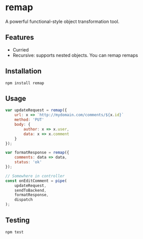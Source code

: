 # remap
A powerful functional-style object transformation tool.

## Features
- Curried
- Recursive: supports nested objects. You can remap remaps

## Installation

```
npm install remap
```

## Usage

```javascript
var updateRequest = remap({
    url: x => `http://mydomain.com/comments/${x.id}`
    method: 'PUT'
    body: {
        author: x => x.user,
        data: x => x.comment
    }
});

var formatResponse = remap({
    comments: data => data,
    status: 'ok'
});

// Somewhere in controller
const onEditComment = pipe(
    updateRequest,
    sendToBackend,
    formatResponse,
    dispatch
);
```

## Testing
```
npm test
```
